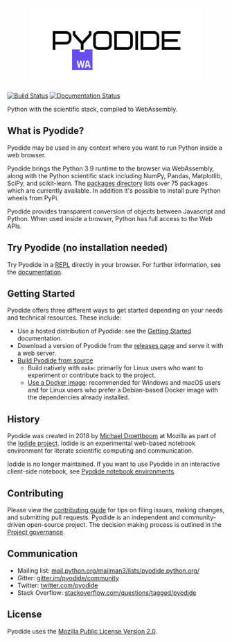 <div align="center">
  <a href="https://github.com/pyodide/pyodide">
  <img src="./docs/_static/img/pyodide-logo-readme.png" alt="Pyodide">
  </a>
</div>


[![Build Status](https://circleci.com/gh/pyodide/pyodide.png)](https://circleci.com/gh/pyodide/pyodide)
[![Documentation Status](https://readthedocs.org/projects/pyodide/badge/?version=stable)](https://pyodide.readthedocs.io/?badge=stable)

Python with the scientific stack, compiled to WebAssembly.

## What is Pyodide?

Pyodide may be used in any context where you want to run Python inside a web
browser.

Pyodide brings the Python 3.9 runtime to the browser via WebAssembly, along with
the Python scientific stack including NumPy, Pandas, Matplotlib, SciPy, and
scikit-learn. The [packages directory](packages) lists over 75 packages which
are currently available. In addition it's possible to install pure Python wheels
from PyPi.

Pyodide provides transparent conversion of objects between Javascript and
Python. When used inside a browser, Python has full access to the Web APIs.

## Try Pyodide (no installation needed)

Try Pyodide in a
[REPL](https://pyodide.org/en/stable/console.html) directly in
your browser. For further information, see the
[documentation](https://pyodide.org/en/stable/).

## Getting Started

Pyodide offers three different ways to get started depending on your needs and
technical resources. These include:

- Use a hosted distribution of Pyodide: see the [Getting
  Started](https://pyodide.org/en/stable/usage/quickstart.html) documentation.
- Download a version of Pyodide from the [releases
  page](https://github.com/pyodide/pyodide/releases/) and serve it
  with a web server.
- [Build Pyodide from source](https://pyodide.org/en/stable/development/building-from-sources.html)
  - Build natively with `make`: primarily for Linux users who want to
    experiment or contribute back to the project.
  - [Use a Docker image](https://pyodide.org/en/stable/development/building-from-sources.html#using-docker):
    recommended for Windows and macOS users and for Linux users who prefer a
    Debian-based Docker image with the dependencies already installed.


## History
Pyodide was created in 2018 by [Michael Droettboom](https://github.com/mdboom)
at Mozilla as part of the [Iodide
project](https://github.com/iodide-project/iodide). Iodide is an experimental
web-based notebook environment for literate scientific computing and
communication.

Iodide is no longer maintained. If you want to use Pyodide in an interactive
client-side notebook, see [Pyodide notebook
environments](https://pyodide.org/en/stable/project/related-projects.html#notebook-environments-ides-repls).

## Contributing

Please view the [contributing
guide](https://pyodide.org/en/stable/development/contributing.html) for tips
on filing issues, making changes, and submitting pull requests. Pyodide is an
independent and community-driven open-source project. The decision making
process is outlined in the [Project
governance](https://pyodide.org/en/stable/project/governance.html).

## Communication

- Mailing list: [mail.python.org/mailman3/lists/pyodide.python.org/](https://mail.python.org/mailman3/lists/pyodide.python.org/)
- Gitter: [gitter.im/pyodide/community](https://gitter.im/pyodide/community)
- Twitter: [twitter.com/pyodide](https://twitter.com/pyodide)
- Stack Overflow: [stackoverflow.com/questions/tagged/pyodide](https://stackoverflow.com/questions/tagged/pyodide)

## License

Pyodide uses the [Mozilla Public License Version
2.0](https://choosealicense.com/licenses/mpl-2.0/).
